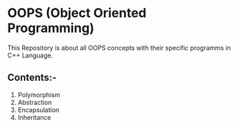 # OOPS (Object Oriented Programming)

This Repository is about all OOPS concepts with their specific programms in C++ Language.

## Contents:-
1. Polymorphism
2. Abstraction
3. Encapsulation
4. Inheritance
